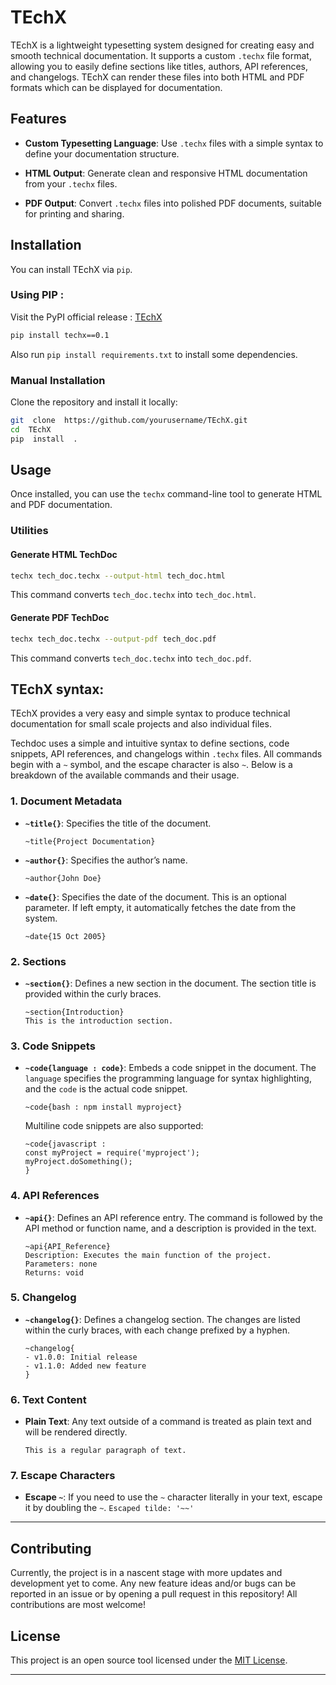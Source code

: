 # TEchX

TEchX is a lightweight typesetting system designed for creating easy and smooth technical documentation. It supports a custom `.techx` file format, allowing you to easily define sections like titles, authors, API references, and changelogs. TEchX can render these files into both HTML and PDF formats which can be displayed for documentation.

## Features

  

-  **Custom Typesetting Language**: Use `.techx` files with a simple syntax to define your documentation structure.

-  **HTML Output**: Generate clean and responsive HTML documentation from your `.techx` files.

-  **PDF Output**: Convert `.techx` files into polished PDF documents, suitable for printing and sharing.

  

## Installation

  

You can install TEchX via `pip`.

  

### Using PIP :
Visit the PyPI official release : [TEchX](https://pypi.org/project/techx/0.1/)  

```bash
pip install techx==0.1
```

Also run `pip install requirements.txt` to install some dependencies.

### Manual Installation
Clone the repository and install it locally:
```bash
git  clone  https://github.com/yourusername/TEchX.git
cd  TEchX
pip  install  .
```

## Usage

  

Once installed, you can use the `techx` command-line tool to generate HTML and PDF documentation.

  

### Utilities

  

#### Generate HTML TechDoc
```bash
techx tech_doc.techx --output-html tech_doc.html
```
  

This command converts `tech_doc.techx` into `tech_doc.html`.

  


#### Generate PDF TechDoc
```bash
techx tech_doc.techx --output-pdf tech_doc.pdf
```
  

This command converts `tech_doc.techx` into `tech_doc.pdf`.
  
 ## TEchX syntax:
 TEchX provides a very easy and simple syntax to produce technical documentation for small scale projects and also individual files. 

Techdoc uses a simple and intuitive syntax to define sections, code snippets, API references, and changelogs within `.techx` files. All commands begin with a `~` symbol, and the escape character is also `~`. Below is a breakdown of the available commands and their usage.

### 1. **Document Metadata**

- **`~title{}`**: Specifies the title of the document.
	
  ```techx
  ~title{Project Documentation}
  ``` 

-   **`~author{}`**: Specifies the author’s name.
	```techx
	~author{John Doe}
	```
-   **`~date{}`**: Specifies the date of the document. 
	This is an optional parameter. If left empty, it automatically fetches the date from the system.
	```techx
	~date{15 Oct 2005}
	```
	
    

### 2. **Sections**

-   **`~section{}`**: Defines a new section in the document. The section title is provided within the curly braces.
    
    ```techx
    ~section{Introduction}
    This is the introduction section.
    ```

### 3. **Code Snippets**

-   **`~code{language : code}`**: Embeds a code snippet in the document. The `language` specifies the programming language for syntax highlighting, and the `code` is the actual code snippet.
    
    ```techx
    ~code{bash : npm install myproject}
    ```
    
    Multiline code snippets are also supported:
    
    ```techx
    ~code{javascript : 
    const myProject = require('myproject');
    myProject.doSomething();
    }
    ```
    

### 4. **API References**

-   **`~api{}`**: Defines an API reference entry. The command is followed by the API method or function name, and a description is provided in the text.
    
    ```techx
    ~api{API_Reference}
    Description: Executes the main function of the project.
    Parameters: none
    Returns: void
    ```
    

### 5. **Changelog**

-   **`~changelog{}`**: Defines a changelog section. The changes are listed within the curly braces, with each change prefixed by a hyphen.
    
    ```techx
    ~changelog{
    - v1.0.0: Initial release
    - v1.1.0: Added new feature
    }
    ```
    

### 6. **Text Content**

-   **Plain Text**: Any text outside of a command is treated as plain text and will be rendered directly.
    
    ```techx
    This is a regular paragraph of text.
    ```

### 7. **Escape Characters**

-   **Escape `~`**: If you need to use the `~` character literally in your text, escape it by doubling the `~`.
	`Escaped tilde: '~~'`

***
## Contributing

Currently, the project is in a nascent stage with more updates and development yet to come. Any new feature ideas and/or bugs can be reported in an issue or by opening a pull request in this repository!
All contributions are most welcome!

## License
This project is an open source tool licensed under the [MIT License]("https://github.com/SidZRed/TEchX/blob/main/LICENSE"). 

***
